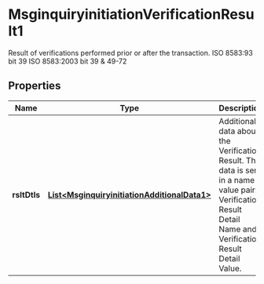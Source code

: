 

# MsginquiryinitiationVerificationResult1

Result of verifications performed prior or after the transaction.  ISO 8583:93 bit 39 ISO 8583:2003 bit 39 & 49-72

## Properties

| Name | Type | Description | Notes |
|------------ | ------------- | ------------- | -------------|
|**rsltDtls** | [**List&lt;MsginquiryinitiationAdditionalData1&gt;**](MsginquiryinitiationAdditionalData1.md) | Additional data about the Verification Result. The data is sent in a name-value pair: Verification Result Detail Name and Verification Result Detail Value. |  [optional] |



